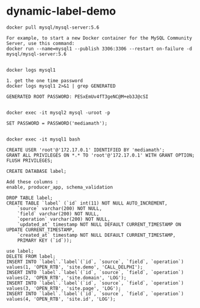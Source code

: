 # dynamic-label-demo


    docker pull mysql/mysql-server:5.6
    
    For example, to start a new Docker container for the MySQL Community Server, use this command:
    docker run --name=mysql1 --publish 3306:3306 --restart on-failure -d mysql/mysql-server:5.6
    
    
    docker logs mysql1
    
    1. get the one time password
    docker logs mysql1 2>&1 | grep GENERATED
    
    GENERATED ROOT PASSWORD: PESxEmUv4fT3geNC@M+eb3J@cSI
    
    
    docker exec -it mysql2 mysql -uroot -p
    
    SET PASSWORD = PASSWORD('mediamath');
    
    
    docker exec -it mysql1 bash
     
    CREATE USER 'root'@'172.17.0.1' IDENTIFIED BY 'mediamath';
    GRANT ALL PRIVILEGES ON *.* TO 'root'@'172.17.0.1' WITH GRANT OPTION;
    FLUSH PRIVILEGES;    

    CREATE DATABASE label;
    
    Add these columns : 
    enable, producer_app, schema_validation 
    
    DROP TABLE label;
    CREATE TABLE `label` (`id` int(11) NOT NULL AUTO_INCREMENT,
        `source` varchar(200) NOT NULL,
        `field` varchar(200) NOT NULL,
        `operation` varchar(200) NOT NULL,
        `updated_at` timestamp NOT NULL DEFAULT CURRENT_TIMESTAMP ON UPDATE CURRENT_TIMESTAMP,
        `created_at` timestamp NOT NULL DEFAULT CURRENT_TIMESTAMP,
        PRIMARY KEY (`id`));
    
    use label;
    DELETE FROM label;
    INSERT INTO `label`.`label`(`id`, `source`, `field`, `operation`) values(1, 'OPEN_RTB', 'site.demo', 'CALL_DELPHI');
    INSERT INTO `label`.`label`(`id`, `source`, `field`, `operation`) values(2, 'OPEN_RTB', 'site.domain', 'LOG');
    INSERT INTO `label`.`label`(`id`, `source`, `field`, `operation`) values(3, 'OPEN_RTB', 'site.page', 'LOG');
    INSERT INTO `label`.`label`(`id`, `source`, `field`, `operation`) values(4, 'OPEN_RTB', 'site.id', 'LOG');
    